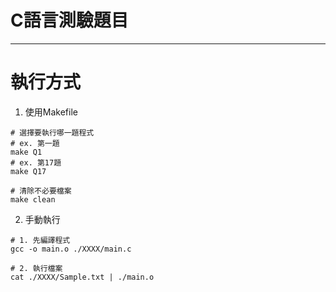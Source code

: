 # C語言測驗題目
---

# 執行方式

1. 使用Makefile
```shell
# 選擇要執行哪一題程式
# ex. 第一題
make Q1
# ex. 第17題
make Q17

# 清除不必要檔案
make clean
```

2. 手動執行
```shell
# 1. 先編譯程式
gcc -o main.o ./XXXX/main.c

# 2. 執行檔案
cat ./XXXX/Sample.txt | ./main.o
```
